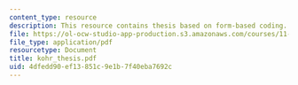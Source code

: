 ```yaml
---
content_type: resource
description: This resource contains thesis based on form-based coding.
file: https://ol-ocw-studio-app-production.s3.amazonaws.com/courses/11-360-community-growth-and-land-use-planning-fall-2005/4dfedd90ef13851c9e1b7f40eba7692c_kohr_thesis.pdf
file_type: application/pdf
resourcetype: Document
title: kohr_thesis.pdf
uid: 4dfedd90-ef13-851c-9e1b-7f40eba7692c
---
```

